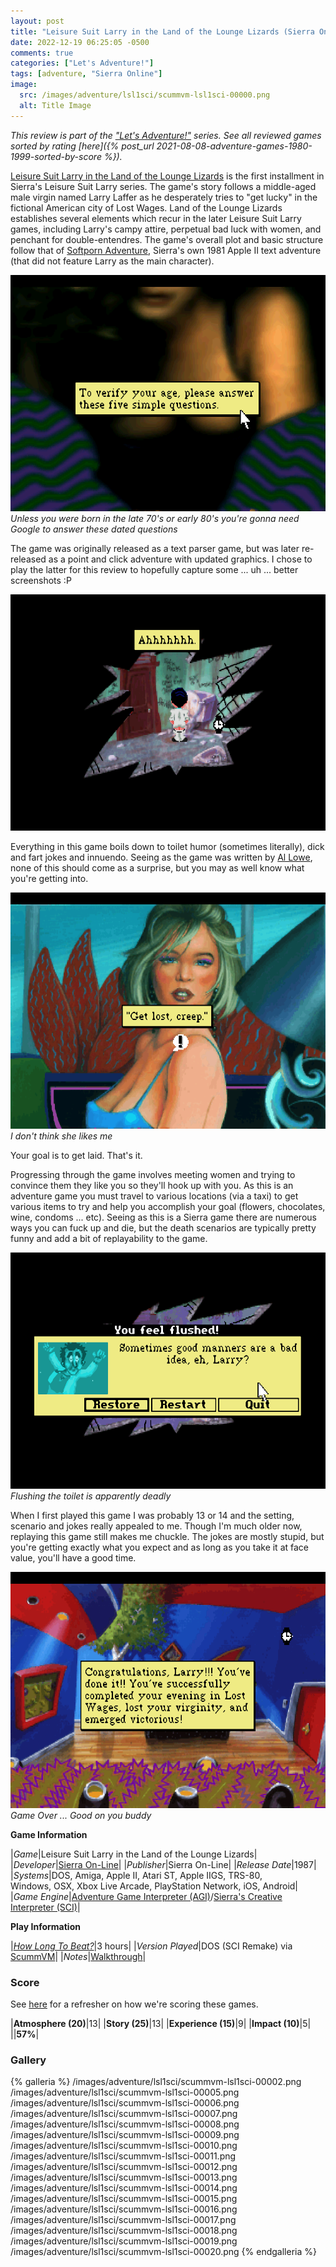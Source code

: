 ```yaml
---
layout: post
title: "Leisure Suit Larry in the Land of the Lounge Lizards (Sierra On-Line) - 1987"
date: 2022-12-19 06:25:05 -0500
comments: true
categories: ["Let's Adventure!"]
tags: [adventure, "Sierra Online"]
image:
  src: /images/adventure/lsl1sci/scummvm-lsl1sci-00000.png
  alt: Title Image
---
```


_This review is part of the ["Let's Adventure!"](https://www.alexbevi.com/categories/let-s-adventure/) series. See all reviewed games sorted by rating [here]({% post_url 2021-08-08-adventure-games-1980-1999-sorted-by-score %})._

[Leisure Suit Larry in the Land of the Lounge Lizards](https://en.wikipedia.org/wiki/Leisure_Suit_Larry_in_the_Land_of_the_Lounge_Lizards) is the first installment in Sierra's Leisure Suit Larry series. The game's story follows a middle-aged male virgin named Larry Laffer as he desperately tries to "get lucky" in the fictional American city of Lost Wages. Land of the Lounge Lizards establishes several elements which recur in the later Leisure Suit Larry games, including Larry's campy attire, perpetual bad luck with women, and penchant for double-entendres. The game's overall plot and basic structure follow that of [Softporn Adventure](https://en.wikipedia.org/wiki/Softporn_Adventure), Sierra's own 1981 Apple II text adventure (that did not feature Larry as the main character).

![](/images/adventure/lsl1sci/scummvm-lsl1sci-00001.png)
_Unless you were born in the late 70's or early 80's you're gonna need Google to answer these dated questions_

The game was originally released as a text parser game, but was later re-released as a point and click adventure with updated graphics. I chose to play the latter for this review to hopefully capture some ... uh ... better screenshots :P

![](/images/adventure/lsl1sci/scummvm-lsl1sci-00003.png)

Everything in this game boils down to toilet humor (sometimes literally), dick and fart jokes and innuendo. Seeing as the game was written by [Al Lowe](https://en.wikipedia.org/wiki/Al_Lowe), none of this should come as a surprise, but you may as well know what you're getting into.

![](/images/adventure/lsl1sci/scummvm-lsl1sci-00011.png)
_I don't think she likes me_

Your goal is to get laid. That's it.

Progressing through the game involves meeting women and trying to convince them they like you so they'll hook up with you. As this is an adventure game you must travel to various locations (via a taxi) to get various items to try and help you accomplish your goal (flowers, chocolates, wine, condoms ... etc). Seeing as this is a Sierra game there are numerous ways you can fuck up and die, but the death scenarios are typically pretty funny and add a bit of replayability to the game.

![](/images/adventure/lsl1sci/scummvm-lsl1sci-00004.png)
_Flushing the toilet is apparently deadly_

When I first played this game I was probably 13 or 14 and the setting, scenario and jokes really appealed to me. Though I'm much older now, replaying this game still makes me chuckle. The jokes are mostly stupid, but you're getting exactly what you expect and as long as you take it at face value, you'll have a good time.

![](/images/adventure/lsl1sci/scummvm-lsl1sci-00021.png)
_Game Over ... Good on you buddy_

**Game Information**

|*Game*|Leisure Suit Larry in the Land of the Lounge Lizards|
|*Developer*|[Sierra On-Line](https://en.wikipedia.org/wiki/Sierra_Entertainment)|
|*Publisher*|Sierra On-Line|
|*Release Date*|1987|
|*Systems*|DOS, Amiga, Apple II, Atari ST, Apple IIGS, TRS-80,<br>Windows, OSX, Xbox Live Arcade, PlayStation Network, iOS, Android|
|*Game Engine*|[Adventure Game Interpreter (AGI)](https://wiki.scummvm.org/index.php?title=AGI)/[Sierra's Creative Interpreter (SCI)](https://wiki.scummvm.org/index.php?title=SCI)|

**Play Information**

|*[How Long To Beat?](https://howlongtobeat.com/game/5271)*|3 hours|
|*Version Played*|DOS (SCI Remake) via [ScummVM](https://www.scummvm.org/)|
|*Notes*|[Walkthrough](http://gamerwalkthroughs.com/leisure-suit-larry-vga/)|

### Score

See [here](https://www.alexbevi.com/blog/2021/07/28/adventure-games-1980-1999/#scoring) for a refresher on how we're scoring these games.

|**Atmosphere (20)**|13|
|**Story (25)**|13|
|**Experience (15)**|9|
|**Impact (10)**|5|
||**57%**|

### Gallery
{% galleria %}
/images/adventure/lsl1sci/scummvm-lsl1sci-00002.png
/images/adventure/lsl1sci/scummvm-lsl1sci-00005.png
/images/adventure/lsl1sci/scummvm-lsl1sci-00006.png
/images/adventure/lsl1sci/scummvm-lsl1sci-00007.png
/images/adventure/lsl1sci/scummvm-lsl1sci-00008.png
/images/adventure/lsl1sci/scummvm-lsl1sci-00009.png
/images/adventure/lsl1sci/scummvm-lsl1sci-00010.png
/images/adventure/lsl1sci/scummvm-lsl1sci-00011.png
/images/adventure/lsl1sci/scummvm-lsl1sci-00012.png
/images/adventure/lsl1sci/scummvm-lsl1sci-00013.png
/images/adventure/lsl1sci/scummvm-lsl1sci-00014.png
/images/adventure/lsl1sci/scummvm-lsl1sci-00015.png
/images/adventure/lsl1sci/scummvm-lsl1sci-00016.png
/images/adventure/lsl1sci/scummvm-lsl1sci-00017.png
/images/adventure/lsl1sci/scummvm-lsl1sci-00018.png
/images/adventure/lsl1sci/scummvm-lsl1sci-00019.png
/images/adventure/lsl1sci/scummvm-lsl1sci-00020.png
{% endgalleria %}